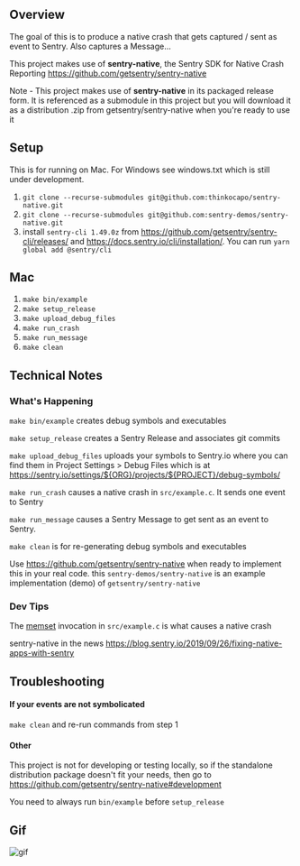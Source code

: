 ## Overview
The goal of this is to produce a native crash that gets captured / sent as event to Sentry. Also captures a Message...

This project makes use of **sentry-native**, the Sentry SDK for Native Crash Reporting https://github.com/getsentry/sentry-native

Note - This project makes use of **sentry-native** in its packaged release form. It is referenced as a submodule in this project but you will download it as a distribution .zip from getsentry/sentry-native when you're ready to use it

## Setup
This is for running on Mac. For Windows see windows.txt which is still under development.
1. `git clone --recurse-submodules git@github.com:thinkocapo/sentry-native.git`
2. `git clone --recurse-submodules git@github.com:sentry-demos/sentry-native.git`
3. install `sentry-cli 1.49.0z` from https://github.com/getsentry/sentry-cli/releases/ and https://docs.sentry.io/cli/installation/. You can run `yarn global add @sentry/cli`

## Mac
1. `make bin/example`
2. `make setup_release`
3. `make upload_debug_files`
4. `make run_crash`
5. `make run_message`
6. `make clean`

## Technical Notes
### What's Happening
`make bin/example` creates debug symbols and executables  

`make setup_release` creates a Sentry Release and associates git commits

`make upload_debug_files` uploads your symbols to Sentry.io where you can find them in Project Settings > Debug Files which is at https://sentry.io/settings/${ORG}/projects/${PROJECT}/debug-symbols/

`make run_crash` causes a native crash in `src/example.c`. It sends one event to Sentry

`make run_message` causes a Sentry Message to get sent as an event to Sentry.

`make clean` is for re-generating debug symbols and executables

Use https://github.com/getsentry/sentry-native when ready to implement this in your real code. this `sentry-demos/sentry-native` is an example implementation (demo) of `getsentry/sentry-native`

### Dev Tips

The [memset](http://www.cplusplus.com/reference/cstring/memset/) invocation in `src/example.c` is what causes a native crash

sentry-native in the news https://blog.sentry.io/2019/09/26/fixing-native-apps-with-sentry

## Troubleshooting
#### If your events are not symbolicated
`make clean` and re-run commands from step 1

#### Other
This project is not for developing or testing locally, so if the standalone distribution package doesn't fit your needs, then go to https://github.com/getsentry/sentry-native#development

You need to always run `bin/example` before `setup_release`

## Gif
![gif](screenshots/sentry-native-2-events-150.gif)
